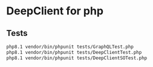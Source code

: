# DeepClient for php

## Tests
```bash
php8.1 vendor/bin/phpunit tests/GraphQLTest.php
php8.1 vendor/bin/phpunit tests/DeepClientTest.php
php8.1 vendor/bin/phpunit tests/DeepClientSOTest.php
```